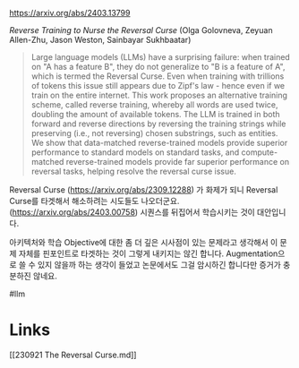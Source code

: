 https://arxiv.org/abs/2403.13799

*Reverse Training to Nurse the Reversal Curse* (Olga Golovneva, Zeyuan Allen-Zhu, Jason Weston, Sainbayar Sukhbaatar)

> Large language models (LLMs) have a surprising failure: when trained on "A has a feature B", they do not generalize to "B is a feature of A", which is termed the Reversal Curse. Even when training with trillions of tokens this issue still appears due to Zipf's law - hence even if we train on the entire internet. This work proposes an alternative training scheme, called reverse training, whereby all words are used twice, doubling the amount of available tokens. The LLM is trained in both forward and reverse directions by reversing the training strings while preserving (i.e., not reversing) chosen substrings, such as entities. We show that data-matched reverse-trained models provide superior performance to standard models on standard tasks, and compute-matched reverse-trained models provide far superior performance on reversal tasks, helping resolve the reversal curse issue.

Reversal Curse (https://arxiv.org/abs/2309.12288) 가 화제가 되니 Reversal Curse를 타겟해서 해소하려는 시도들도 나오더군요. (https://arxiv.org/abs/2403.00758) 시퀀스를 뒤집어서 학습시키는 것이 대안입니다.

아키텍처와 학습 Objective에 대한 좀 더 깊은 시사점이 있는 문제라고 생각해서 이 문제 자체를 핀포인트로 타겟하는 것이 그렇게 내키지는 않긴 합니다. Augmentation으로 쓸 수 있지 않을까 하는 생각이 들었고 논문에서도 그걸 암시하긴 합니다만 증거가 충분하진 않네요.

#llm

# Links

[[230921 The Reversal Curse.md]]